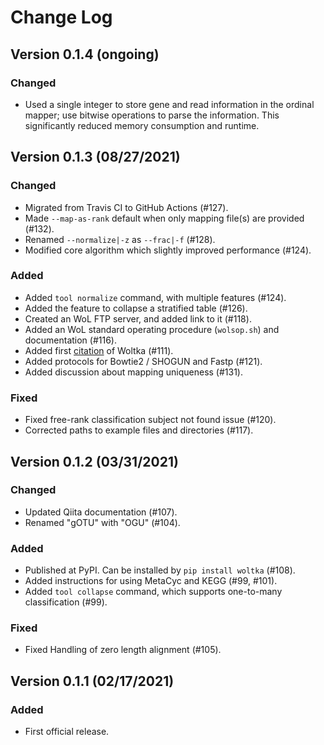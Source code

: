 # Change Log

## Version 0.1.4 (ongoing)

### Changed
- Used a single integer to store gene and read information in the ordinal mapper; use bitwise operations to parse the information. This significantly reduced memory consumption and runtime.


## Version 0.1.3 (08/27/2021)

### Changed
- Migrated from Travis CI to GitHub Actions (#127).
- Made `--map-as-rank` default when only mapping file(s) are provided (#132).
- Renamed `--normalize|-z` as `--frac|-f` (#128).
- Modified core algorithm which slightly improved performance (#124).

### Added
- Added `tool normalize` command, with multiple features (#124).
- Added the feature to collapse a stratified table (#126).
- Created an WoL FTP server, and added link to it (#118).
- Added an WoL standard operating procedure (`wolsop.sh`) and documentation (#116).
- Added first [citation](https://www.biorxiv.org/content/10.1101/2021.04.04.438427v1.abstract) of Woltka (#111).
- Added protocols for Bowtie2 / SHOGUN and Fastp (#121).
- Added discussion about mapping uniqueness (#131).

### Fixed
- Fixed free-rank classification subject not found issue (#120).
- Corrected paths to example files and directories (#117).


## Version 0.1.2 (03/31/2021)

### Changed
- Updated Qiita documentation (#107).
- Renamed "gOTU" with "OGU" (#104).

### Added
- Published at PyPI. Can be installed by `pip install woltka` (#108).
- Added instructions for using MetaCyc and KEGG (#99, #101).
- Added `tool collapse` command, which supports one-to-many classification (#99).

### Fixed
- Fixed Handling of zero length alignment (#105).


## Version 0.1.1 (02/17/2021)

### Added
- First official release.

